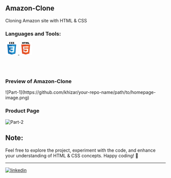 ## Amazon-Clone
Cloning Amazon site with HTML &amp; CSS

<h3 align="left">Languages and Tools:</h3>
<p align="left"> <a href="https://www.w3schools.com/css/" target="_blank" rel="noreferrer"> <img src="https://raw.githubusercontent.com/devicons/devicon/master/icons/css3/css3-original-wordmark.svg" alt="css3" width="40" height="40"/> </a> <a href="https://www.w3.org/html/" target="_blank" rel="noreferrer"> <img src="https://raw.githubusercontent.com/devicons/devicon/master/icons/html5/html5-original-wordmark.svg" alt="html5" width="40" height="40"/> </a> </p>


<br></br>
<h3>Preview of Amazon-Clone</h3>
![Part-1](https://github.com/khizar/your-repo-name/path/to/homepage-image.png)

### Product Page
![Part-2](https://github.com/your-username/your-repo-name/path/to/product-page-image.png)



## Note:
Feel free to explore the project, experiment with the code, and enhance your understanding of HTML & CSS concepts. Happy coding! 🚀

---


[![linkedin](https://img.shields.io/badge/linkedin-0A66C2?style=for-the-badge&logo=linkedin&logoColor=white)](https://www.linkedin.com/in/khizarqamar/)
